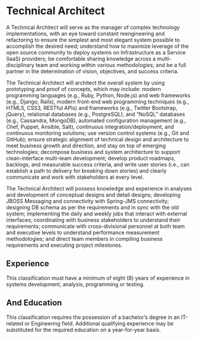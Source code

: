 

# Technical Architect    
A Technical Architect will serve as the manager of complex technology implementations, with an eye toward constant reengineering and refactoring to ensure the simplest and most elegant system possible to accomplish the desired need; understand how to maximize leverage of the open source community to deploy systems on Infrastructure as a Service (IaaS) providers; be comfortable sharing knowledge across a multi-disciplinary team and working within various methodologies; and be a full partner in the determination of vision, objectives, and success criteria.

The Technical Architect will architect the overall system by using prototyping and proof of concepts, which may include: modern programming languages (e.g., Ruby, Python, Node.js) and web frameworks (e.g., Django, Rails), modern front-end web programming techniques (e.g., HTML5, CSS3, RESTful APIs) and frameworks (e.g., Twitter Bootstrap, jQuery), relational databases (e.g., PostgreSQL), and “NoSQL” databases (e.g., Cassandra, MongoDB), automated configuration management (e.g., Chef, Puppet, Ansible, Salt), continuous integration/deployment, and continuous monitoring solutions; use version control systems (e.g., Git and GitHub); ensure strategic alignment of technical design and architecture to meet business growth and direction, and stay on top of emerging technologies; decompose business and system architecture to support clean-interface multi-team development; develop product roadmaps, backlogs, and measurable success criteria, and write user stories (i.e., can establish a path to delivery for breaking down stories) and clearly communicate and work with stakeholders at every level.

The Technical Architect will possess knowledge and experience in analyses and development of conceptual designs and detail designs; developing JBOSS Messaging and connectivity with Spring-JMS connectivity; designing DB schema as per the requirements and in sync with the old system; implementing the daily and weekly jobs that interact with external interfaces; coordinating with business stakeholders to understand their requirements; communicate with cross-divisional personnel at both team and executive levels to understand performance measurement methodologies; and direct team members in compiling business requirements and executing project milestones.

## Experience
This classification must have a minimum of eight (8) years of experience in systems development, analysis, programming or testing.

## And Education
This classification requires the possession of a bachelor’s degree in an IT-related or Engineering field. Additional qualifying experience may be substituted for the required education on a year-for-year basis.

